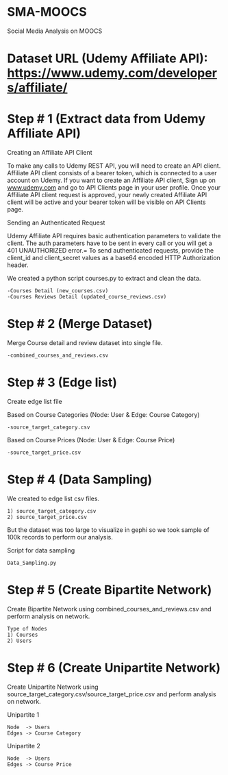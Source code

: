 # SMA-MOOCS
Social Media Analysis on MOOCS

# Dataset URL (Udemy Affiliate API): https://www.udemy.com/developers/affiliate/


# Step # 1 (Extract data from Udemy Affiliate API)

Creating an Affiliate API Client

To make any calls to Udemy REST API, you will need to create an API client. Affiliate API client consists of a bearer token, which is connected to a user account on Udemy.
If you want to create an Affiliate API client, Sign up on www.udemy.com and go to API Clients page in your user profile. Once your Affiliate API client request is approved, your newly created Affiliate API client will be active and your bearer token will be visible on API Clients page.

Sending an Authenticated Request

Udemy Affiliate API requires basic authentication parameters to validate the client. The auth parameters have to be sent in every call or you will get a 401 UNAUTHORIZED error.=
To send authenticated requests, provide the client_id and client_secret values as a base64 encoded HTTP Authorization header.

We created a python script courses.py to extract and clean the data.

    -Courses Detail (new_courses.csv) 
    -Courses Reviews Detail (updated_course_reviews.csv)

# Step # 2 (Merge Dataset)

Merge Course detail and review dataset into single file.

    -combined_courses_and_reviews.csv

# Step # 3 (Edge list)

Create edge list file

Based on Course Categories (Node: User & Edge: Course Category)

    -source_target_category.csv

Based on Course Prices (Node: User & Edge: Course Price)

    -source_target_price.csv
   
# Step # 4 (Data Sampling)   

We created to edge list csv files.

    1) source_target_category.csv
    2) source_target_price.csv

But the dataset was too large to visualize in gephi so we took sample of 100k records to perform our analysis.

Script for data sampling
    
    Data_Sampling.py

# Step # 5 (Create Bipartite Network)

Create Bipartite Network using combined_courses_and_reviews.csv and perform analysis on network.
    
    Type of Nodes
    1) Courses
    2) Users

# Step # 6 (Create Unipartite Network)

Create Unipartite Network using source_target_category.csv/source_target_price.csv and perform analysis on network.

Unipartite 1

    Node  -> Users 
    Edges -> Course Category
    

Unipartite 2

    Node  -> Users 
    Edges -> Course Price

    



